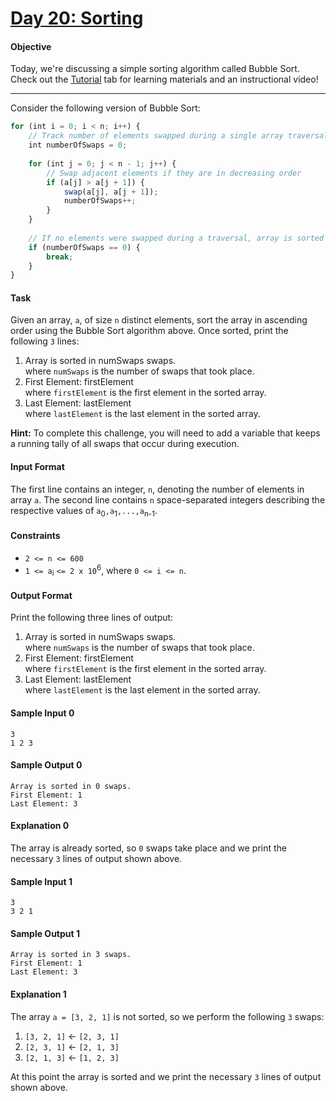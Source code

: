 # [Day 20: Sorting](https://www.hackerrank.com/challenges/30-sorting)

#### Objective 
Today, we're discussing a simple sorting algorithm called Bubble Sort. Check out the [Tutorial](https://www.hackerrank.com/challenges/30-sorting/topics) tab for learning materials and an instructional video!

---

Consider the following version of Bubble Sort:

```js
for (int i = 0; i < n; i++) {
    // Track number of elements swapped during a single array traversal
    int numberOfSwaps = 0;
    
    for (int j = 0; j < n - 1; j++) {
        // Swap adjacent elements if they are in decreasing order
        if (a[j] > a[j + 1]) {
            swap(a[j], a[j + 1]);
            numberOfSwaps++;
        }
    }
    
    // If no elements were swapped during a traversal, array is sorted
    if (numberOfSwaps == 0) {
        break;
    }
}
```

#### Task 
Given an array, `a`, of size `n` distinct elements, sort the array in ascending order using the Bubble Sort algorithm above. Once sorted, print the following `3` lines:

1. Array is sorted in numSwaps swaps.  
where `numSwaps` is the number of swaps that took place.
2. First Element: firstElement  
where `firstElement` is the first element in the sorted array.
3. Last Element: lastElement  
where `lastElement` is the last element in the sorted array.

**Hint:** To complete this challenge, you will need to add a variable that keeps a running tally of all swaps that occur during execution.

#### Input Format
The first line contains an integer, `n`, denoting the number of elements in array `a`. 
The second line contains `n` space-separated integers describing the respective values of `a`<sub>0</sub>`,a`<sub>1</sub>`,...,a`<sub>n-1</sub>.

#### Constraints
- `2 <= n <= 600`
- `1 <= a`<sub>i</sub> `<= 2 x 10`<sup>6</sup>, where `0 <= i <= n`.

#### Output Format
Print the following three lines of output:

1. Array is sorted in numSwaps swaps.  
where `numSwaps` is the number of swaps that took place.
2. First Element: firstElement  
where `firstElement` is the first element in the sorted array.
3. Last Element: lastElement  
where `lastElement` is the last element in the sorted array.

#### Sample Input 0
```
3
1 2 3
```

#### Sample Output 0
```
Array is sorted in 0 swaps.
First Element: 1
Last Element: 3
```

#### Explanation 0
The array is already sorted, so `0` swaps take place and we print the necessary `3` lines of output shown above.

#### Sample Input 1
```
3
3 2 1
```

#### Sample Output 1
```
Array is sorted in 3 swaps.
First Element: 1
Last Element: 3
```

#### Explanation 1
The array `a = [3, 2, 1]` is not sorted, so we perform the following `3` swaps:

1. `[3, 2, 1]` &larr; `[2, 3, 1]`
2. `[2, 3, 1]` &larr; `[2, 1, 3]`
3. `[2, 1, 3]` &larr; `[1, 2, 3]`

At this point the array is sorted and we print the necessary `3` lines of output shown above.